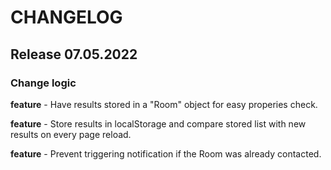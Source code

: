 # CHANGELOG

## Release 07.05.2022

### Change logic

**feature** - Have results stored in a "Room" object for easy properies check.

**feature** - Store results in localStorage and compare stored list with new results on every page reload.

**feature** - Prevent triggering notification if the Room was already contacted.
